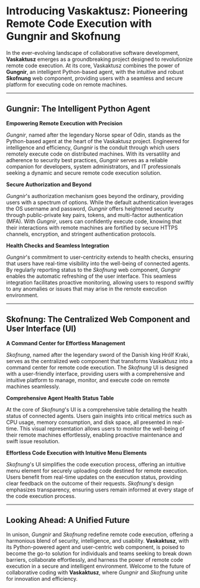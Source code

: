 # Introducing Vaskaktusz: Pioneering Remote Code Execution with Gungnir and Skofnung

In the ever-evolving landscape of collaborative software development, **Vaskaktusz** emerges as a groundbreaking project designed to revolutionize remote code execution. At its core, Vaskaktusz combines the power of **Gungnir**, an intelligent Python-based agent, with the intuitive and robust **Skofnung** web component, providing users with a seamless and secure platform for executing code on remote machines.

---

## Gungnir: The Intelligent Python Agent

**Empowering Remote Execution with Precision**

*Gungnir*, named after the legendary Norse spear of Odin, stands as the Python-based agent at the heart of the Vaskaktusz project. Engineered for intelligence and efficiency, *Gungnir* is the conduit through which users remotely execute code on distributed machines. With its versatility and adherence to security best practices, *Gungnir* serves as a reliable companion for developers, system administrators, and IT professionals seeking a dynamic and secure remote code execution solution.

**Secure Authorization and Beyond**

*Gungnir*'s authorization mechanism goes beyond the ordinary, providing users with a spectrum of options. While the default authentication leverages the OS username and password, *Gungnir* offers heightened security through public-private key pairs, tokens, and multi-factor authentication (MFA). With *Gungnir*, users can confidently execute code, knowing that their interactions with remote machines are fortified by secure HTTPS channels, encryption, and stringent authentication protocols.

**Health Checks and Seamless Integration**

*Gungnir*'s commitment to user-centricity extends to health checks, ensuring that users have real-time visibility into the well-being of connected agents. By regularly reporting status to the *Skofnung* web component, *Gungnir* enables the automatic refreshing of the user interface. This seamless integration facilitates proactive monitoring, allowing users to respond swiftly to any anomalies or issues that may arise in the remote execution environment.

---

## Skofnung: The Centralized Web Component and User Interface (UI)

**A Command Center for Effortless Management**

*Skofnung*, named after the legendary sword of the Danish king Hrólf Kraki, serves as the centralized web component that transforms Vaskaktusz into a command center for remote code execution. The *Skofnung* UI is designed with a user-friendly interface, providing users with a comprehensive and intuitive platform to manage, monitor, and execute code on remote machines seamlessly.

**Comprehensive Agent Health Status Table**

At the core of *Skofnung*'s UI is a comprehensive table detailing the health status of connected agents. Users gain insights into critical metrics such as CPU usage, memory consumption, and disk space, all presented in real-time. This visual representation allows users to monitor the well-being of their remote machines effortlessly, enabling proactive maintenance and swift issue resolution.

**Effortless Code Execution with Intuitive Menu Elements**

*Skofnung*'s UI simplifies the code execution process, offering an intuitive menu element for securely uploading code destined for remote execution. Users benefit from real-time updates on the execution status, providing clear feedback on the outcome of their requests. *Skofnung*'s design emphasizes transparency, ensuring users remain informed at every stage of the code execution process.

---

## Looking Ahead: A Unified Future

In unison, *Gungnir* and *Skofnung* redefine remote code execution, offering a harmonious blend of security, intelligence, and usability. **Vaskaktusz**, with its Python-powered agent and user-centric web component, is poised to become the go-to solution for individuals and teams seeking to break down barriers, collaborate effortlessly, and harness the power of remote code execution in a secure and intelligent environment. Welcome to the future of collaborative coding with **Vaskaktusz**, where *Gungnir* and *Skofnung* unite for innovation and efficiency.
